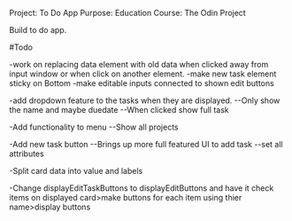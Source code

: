 Project: To Do App
Purpose: Education 
Course: The Odin Project

Build to do app.


#Todo

-work on replacing data element with old data when clicked away from input window or when click on another element.
-make new task element sticky on Bottom 
-make editable inputs connected to shown edit buttons

-add dropdown feature to the tasks when they are displayed.
--Only show the name and maybe duedate
--When clicked show full task

-Add functionality to menu
--Show all projects

-Add new task button
--Brings up more full featured UI to add task
--set all attributes

-Split card data into value and labels

-Change displayEditTaskButtons to displayEditButtons and have it check items on displayed card>make buttons for each item using thier name>display buttons